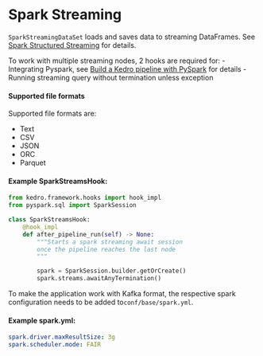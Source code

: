 # Spark Streaming

``SparkStreamingDataSet`` loads and saves data to streaming DataFrames.
See [Spark Structured Streaming](https://spark.apache.org/docs/latest/structured-streaming-programming-guide.html) for details.

To work with multiple streaming nodes, 2 hooks are required for:
    - Integrating Pyspark, see [Build a Kedro pipeline with PySpark](https://docs.kedro.org/en/stable/integrations/pyspark_integration.html) for details
    - Running streaming query without termination unless exception

#### Supported file formats

Supported file formats are:

- Text
- CSV
- JSON
- ORC
- Parquet

#### Example SparkStreamsHook:

```python
from kedro.framework.hooks import hook_impl
from pyspark.sql import SparkSession

class SparkStreamsHook:
    @hook_impl
    def after_pipeline_run(self) -> None:
        """Starts a spark streaming await session
        once the pipeline reaches the last node
        """

        spark = SparkSession.builder.getOrCreate()
        spark.streams.awaitAnyTermination()
```
To make the application work with Kafka format, the respective spark configuration needs to be added to``conf/base/spark.yml``.

#### Example spark.yml:

```yaml
spark.driver.maxResultSize: 3g
spark.scheduler.mode: FAIR

```
